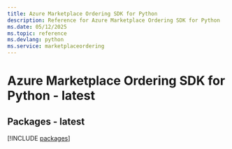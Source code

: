 ```yaml
---
title: Azure Marketplace Ordering SDK for Python
description: Reference for Azure Marketplace Ordering SDK for Python
ms.date: 05/12/2025
ms.topic: reference
ms.devlang: python
ms.service: marketplaceordering
---
```

# Azure Marketplace Ordering SDK for Python - latest
## Packages - latest
[!INCLUDE [packages](marketplace-ordering-index.md)]